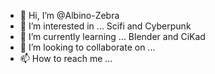 - 👋 Hi, I’m @Albino-Zebra
- 👀 I’m interested in ... Scifi and Cyberpunk 
- 🌱 I’m currently learning ... Blender and CiKad
- 💞️ I’m looking to collaborate on ...
- 📫 How to reach me ...

<!---
Albino-Zebra/Albino-Zebra is a ✨ special ✨ repository because its `README.md` (this file) appears on your GitHub profile.
You can click the Preview link to take a look at your changes.
--->
